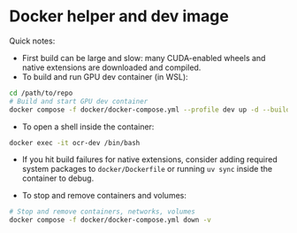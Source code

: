 # Docker helper and dev image

Quick notes:

- First build can be large and slow: many CUDA-enabled wheels and native extensions are downloaded and compiled.
- To build and run GPU dev container (in WSL):

```bash
cd /path/to/repo
# Build and start GPU dev container
docker compose -f docker/docker-compose.yml --profile dev up -d --build
```

- To open a shell inside the container:

```bash
docker exec -it ocr-dev /bin/bash
```

- If you hit build failures for native extensions, consider adding required system packages to `docker/Dockerfile` or running `uv sync` inside the container to debug.

- To stop and remove containers and volumes:

```bash
# Stop and remove containers, networks, volumes
docker compose -f docker/docker-compose.yml down -v
```
